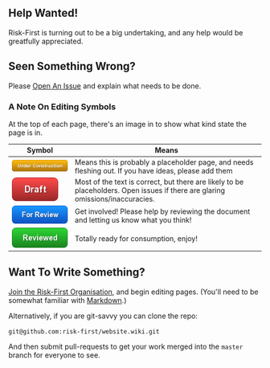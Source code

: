 ## Help Wanted!

Risk-First is turning out to be a big undertaking, and any help would be greatfully appreciated.  

## Seen Something Wrong?

Please [Open An Issue](https://github.com/risk-first/website/issues) and explain what needs to be done.

### A Note On Editing Symbols

At the top of each page, there's an image in to show what kind state the page is in.  

|Symbol                     |Means                         |
|---------------------------|------------------------------|
|![Under Construction](images/uc.png)|Means this is probably a placeholder page, and needs fleshing out.  If you have ideas, please add them|
|![Draft](images/draft.png) |Most of the text is correct, but there are likely to be placeholders.   Open issues if there are glaring omissions/inaccuracies.|
|![For Review](images/for-review.png)|Get involved!  Please help by reviewing the document and letting us know what you think!|
|![Reviewed](images/reviewed.png)|Totally ready for consumption, enjoy!|


## Want To Write Something?

[Join the Risk-First Organisation](https://github.com/risk-first), and begin editing pages.  (You'll need to be somewhat familiar with [Markdown](https://github.github.com/gfm/).)

Alternatively, if you are git-savvy you can clone the repo:

```
git@github.com:risk-first/website.wiki.git
``` 

And then submit pull-requests to get your work merged into the `master` branch for everyone to see.
